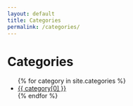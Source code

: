 ```yaml
---
layout: default
title: Categories
permalink: /categories/
---
```


<h1>Categories</h1>
<ul>
  {% for category in site.categories %}
    <li><a href="{{ site.baseurl }}/categories/{{ category[0] | slugify }}/">{{ category[0] }}</a></li>
  {% endfor %}
</ul>
